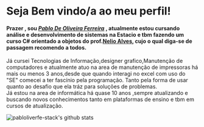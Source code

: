# Seja Bem vindo/a ao meu perfil! <br>
 
#### Prazer , sou [*Pablo De Oliveira Ferreira*](https://github.com/pabloliverfe-stack) , atualmente estou cursando análise e desenvolvimento de sistemas na Estacio e tbm fazendo um curso C# orientado a objetos do prof.[Nelio Alves](https://github.com/acenelio), cujo o qual diga-se de passagem recomendo a todos.
Já cursei Tecnologias de Informação,designer grafico,Manutenção de computadores e atualmente atuo na area de manutenção de impressoras há mais ou menos 3 anos,desde que quando interagi no excel com uso do "SE" comecei a ter fascínio pela programação. Tanto pela forma de usar quanto ao desafio que ela tráz para soluções de problemas.<br>
Já estou na area de informática há quase 10 anos ,sempre atualizando e buscando novos conhecimentos tanto em plataformas de ensino e tbm em cursos de atualização.
<!--
**pabloliverfe-stack/pabloliverfe-stack** is a ✨ _special_ ✨ repository because its `README.md` (this file) appears on your GitHub profile.

Here are some ideas to get you started:

- 🔭 I’m currently working on ...
- 🌱 I’m currently learning ...
- 👯 I’m looking to collaborate on ...
- 🤔 I’m looking for help with ...
- 💬 Ask me about ...
- 📫 How to reach me: ...
- 😄 Pronouns: ...
- ⚡ Fun fact: ...

-->
![pabloliverfe-stack's github stats](https://github-readme-stats.vercel.app/api?username=pabloliverfe-stack&show_icons=true&theme=vision-friendly-dark)
